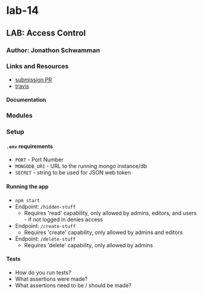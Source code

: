 # lab-14

## LAB: Access Control

### Author: Jonathon Schwamman

### Links and Resources
* [submission PR](https://github.com/Schwamman-401-advanced-javascript/lab-14/pull/1)
* [travis](https://www.travis-ci.com/Schwamman-401-advanced-javascript/lab-14)


#### Documentation


### Modules

### Setup
#### `.env` requirements
* `PORT` - Port Number
* `MONGODB_URI` - URL to the running mongo instance/db
* `SECRET` - string to be used for JSON web token

#### Running the app
* `npm start`
* Endpoint: `/hidden-stuff`
  * Requires 'read' capability, only allowed by admins, editors, and users - if not logged in denies access
* Endpoint: `/create-stuff`
  * Requires 'create' capability, only allowed by admins and editors
* Endpoint: `/delete-stuff`
  * Requires 'delete' capability, only allowed by admins
  
#### Tests
* How do you run tests?
* What assertions were made?
* What assertions need to be / should be made?

